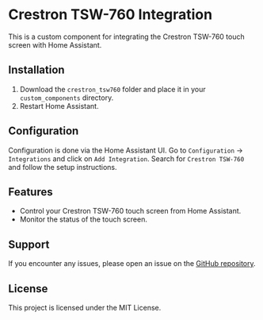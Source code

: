 # Crestron TSW-760 Integration

This is a custom component for integrating the Crestron TSW-760 touch screen with Home Assistant.

## Installation

1. Download the `crestron_tsw760` folder and place it in your `custom_components` directory.
2. Restart Home Assistant.

## Configuration

Configuration is done via the Home Assistant UI. Go to `Configuration` -> `Integrations` and click on `Add Integration`. Search for `Crestron TSW-760` and follow the setup instructions.

## Features

- Control your Crestron TSW-760 touch screen from Home Assistant.
- Monitor the status of the touch screen.

## Support

If you encounter any issues, please open an issue on the [GitHub repository](https://github.com/danielhelmstedt/crestron_tsw760).

## License

This project is licensed under the MIT License.

